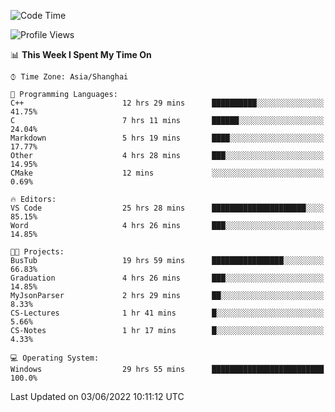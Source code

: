 <!--START_SECTION:waka-->
![Code Time](http://img.shields.io/badge/Code%20Time-92%20hrs%206%20mins-blue)

![Profile Views](http://img.shields.io/badge/Profile%20Views-5-blue)

📊 **This Week I Spent My Time On** 

```text
⌚︎ Time Zone: Asia/Shanghai

💬 Programming Languages: 
C++                      12 hrs 29 mins      ██████████░░░░░░░░░░░░░░░   41.75% 
C                        7 hrs 11 mins       ██████░░░░░░░░░░░░░░░░░░░   24.04% 
Markdown                 5 hrs 19 mins       ████░░░░░░░░░░░░░░░░░░░░░   17.77% 
Other                    4 hrs 28 mins       ███░░░░░░░░░░░░░░░░░░░░░░   14.95% 
CMake                    12 mins             ░░░░░░░░░░░░░░░░░░░░░░░░░   0.69%

🔥 Editors: 
VS Code                  25 hrs 28 mins      █████████████████████░░░░   85.15% 
Word                     4 hrs 26 mins       ███░░░░░░░░░░░░░░░░░░░░░░   14.85%

🐱‍💻 Projects: 
BusTub                   19 hrs 59 mins      ████████████████░░░░░░░░░   66.83% 
Graduation               4 hrs 26 mins       ███░░░░░░░░░░░░░░░░░░░░░░   14.85% 
MyJsonParser             2 hrs 29 mins       ██░░░░░░░░░░░░░░░░░░░░░░░   8.33% 
CS-Lectures              1 hr 41 mins        █░░░░░░░░░░░░░░░░░░░░░░░░   5.66% 
CS-Notes                 1 hr 17 mins        █░░░░░░░░░░░░░░░░░░░░░░░░   4.33%

💻 Operating System: 
Windows                  29 hrs 55 mins      █████████████████████████   100.0%

```


 Last Updated on 03/06/2022 10:11:12 UTC
<!--END_SECTION:waka-->